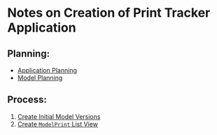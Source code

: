 # Notes on Creation of Print Tracker Application

## Planning:
* [Application Planning](./00_application_planning.md)
* [Model Planning](./00_model_planning.md)

## Process:
1. [Create Initial Model Versions](./01_create_initial_model_versions.md)
1. [Create `ModelPrint` List View](./02_model_print_list_view.md)


